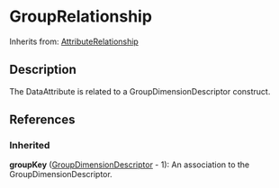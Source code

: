 
# GroupRelationship

Inherits from: [AttributeRelationship](AttributeRelationship.md)



## Description

The DataAttribute is related to a GroupDimensionDescriptor construct.




## References

### Inherited

**groupKey** ([GroupDimensionDescriptor](GroupDimensionDescriptor.md) - 1): An association to the GroupDimensionDescriptor.



